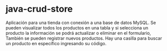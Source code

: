 # java-crud-store
Aplicación para una tienda con conexión a una base de datos MySQL. Se pueden visualizar todos los productos en una tabla y si selecciona un producto la información se podrá actualizar o eliminar en el formulario, También se pueden registrar nuevos productos. Hay una casilla para buscar un producto en específico ingresando su código.
